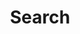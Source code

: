 ---
title: "Search" # in any language you want
layout: "search" # necessary for search
description: "Search around the blog"
summary: "search"
placeholder: "Search around the blog"
---
